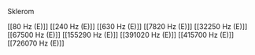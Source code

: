 Sklerom

[[80 Hz (E)]]
[[240 Hz (E)]]
[[630 Hz (E)]]
[[7820 Hz (E)]]
[[32250 Hz (E)]]
[[67500 Hz (E)]]
[[155290 Hz (E)]]
[[391020 Hz (E)]]
[[415700 Hz (E)]]
[[726070 Hz (E)]]